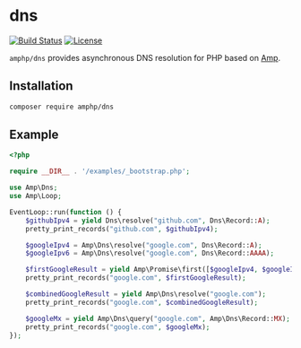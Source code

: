 # dns

[![Build Status](https://img.shields.io/github/workflow/status/amphp/dns/Continuous%20Integration?style=flat-square)](https://github.com/amphp/dns/actions)
[![License](https://img.shields.io/badge/license-MIT-blue.svg?style=flat-square)](./LICENSE)

`amphp/dns` provides asynchronous DNS resolution for PHP based on [Amp](https://github.com/amphp/amp).

## Installation

```bash
composer require amphp/dns
```

## Example

```php
<?php

require __DIR__ . '/examples/_bootstrap.php';

use Amp\Dns;
use Amp\Loop;

EventLoop::run(function () {
    $githubIpv4 = yield Dns\resolve("github.com", Dns\Record::A);
    pretty_print_records("github.com", $githubIpv4);

    $googleIpv4 = Amp\Dns\resolve("google.com", Dns\Record::A);
    $googleIpv6 = Amp\Dns\resolve("google.com", Dns\Record::AAAA);

    $firstGoogleResult = yield Amp\Promise\first([$googleIpv4, $googleIpv6]);
    pretty_print_records("google.com", $firstGoogleResult);

    $combinedGoogleResult = yield Amp\Dns\resolve("google.com");
    pretty_print_records("google.com", $combinedGoogleResult);

    $googleMx = yield Amp\Dns\query("google.com", Amp\Dns\Record::MX);
    pretty_print_records("google.com", $googleMx);
});
```

